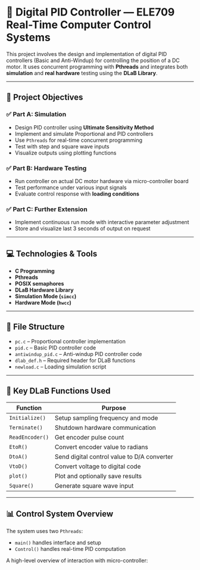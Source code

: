 # 🔧 Digital PID Controller — ELE709 Real-Time Computer Control Systems

This project involves the design and implementation of digital PID controllers (Basic and Anti-Windup) for controlling the position of a DC motor. It uses concurrent programming with **Pthreads** and integrates both **simulation** and **real hardware** testing using the **DLaB Library**.

---

## 📌 Project Objectives

### ✅ Part A: Simulation
- Design PID controller using **Ultimate Sensitivity Method**
- Implement and simulate Proportional and PID controllers
- Use `Pthreads` for real-time concurrent programming
- Test with step and square wave inputs
- Visualize outputs using plotting functions

### ✅ Part B: Hardware Testing
- Run controller on actual DC motor hardware via micro-controller board
- Test performance under various input signals
- Evaluate control response with **loading conditions**

### ✅ Part C: Further Extension
- Implement continuous run mode with interactive parameter adjustment
- Store and visualize last 3 seconds of output on request

---

## 💻 Technologies & Tools

- **C Programming**
- **Pthreads**
- **POSIX semaphores**
- **DLaB Hardware Library**
- **Simulation Mode (`simcc`)**
- **Hardware Mode (`hwcc`)**

---

## 📁 File Structure

- `pc.c` – Proportional controller implementation
- `pid.c` – Basic PID controller code
- `antiwindup_pid.c` – Anti-windup PID controller code
- `dlab_def.h` – Required header for DLaB functions
- `newload.c` – Loading simulation script

---

## 🧠 Key DLaB Functions Used

| Function         | Purpose                                                  |
|------------------|----------------------------------------------------------|
| `Initialize()`   | Setup sampling frequency and mode                        |
| `Terminate()`    | Shutdown hardware communication                          |
| `ReadEncoder()`  | Get encoder pulse count                                  |
| `EtoR()`         | Convert encoder value to radians                         |
| `DtoA()`         | Send digital control value to D/A converter              |
| `VtoD()`         | Convert voltage to digital code                          |
| `plot()`         | Plot and optionally save results                         |
| `Square()`       | Generate square wave input                               |

---

## 📊 Control System Overview

The system uses two `Pthreads`:
- `main()` handles interface and setup
- `Control()` handles real-time PID computation

A high-level overview of interaction with micro-controller:
